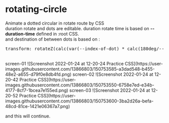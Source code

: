 # rotating-circle

Animate a dotted circular in rotate route by CSS
<br/>
duration rotate and dots are editable.
duration rotate time is based on <b>--duration-time</b> defined in :root CSS.
<br/>
and destination of between dots is based on :
<pre>
transform: rotateZ(calc(var(--index-of-dot) * calc(180deg/--number-of-dots)));
</pre>
<br/>
screen-01
![Screenshot 2022-01-24 at 12-20-24 Practice CSS](https://user-images.githubusercontent.com/13866803/150753585-a3dad548-b455-48e2-a655-d79f0e8db4fd.png)
screen-02
![Screenshot 2022-01-24 at 12-20-42 Practice CSS](https://user-images.githubusercontent.com/13866803/150753550-6758e7ed-e34b-4177-8cf7-1bcea7e155ed.png)
screen-03
![Screenshot 2022-01-24 at 12-20-52 Practice CSS](https://user-images.githubusercontent.com/13866803/150753600-3ba2d26a-befa-48cd-81ce-1421e06367a7.png)


and this will continue.

